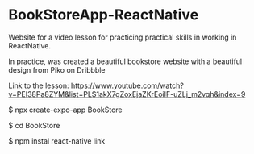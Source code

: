 # BookStoreApp-ReactNative

Website for a video lesson for practicing practical skills in working in ReactNative. </p>
In practice, was created a beautiful bookstore website with a beautiful design from Piko on Dribbble</p>
Link to the lesson: https://www.youtube.com/watch?v=PEI38Pa8ZYM&list=PLS1akX7gZoxEjaZKrEoiIF-uZLj_m2vqh&index=9


<p>$ npx create-expo-app BookStore</p>
<p>$ cd BookStore</p>
<p>$ npm instal react-native link</p>